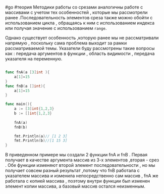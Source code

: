 #go  #теория 
Методики работы со срезами аналогичны работе с массивами с учетом тех особенностей , которые мы рассмотрели ранее .Последовательность элементов среза также можно обойти с использованием цикла , обращаясь к ним с использованием индекса или получая значение с использованием `range`.

Однако существует особенность ,которую ранее мы не рассматривали напрямую , поскольку сама проблема выходит за рамки рассматриваемой темы. 
Указатели буду рассмотрены такие вопросы как : передача аргументов в функции , область видимости , передача указателя на переменную.

```go

func fnA(a [3]int ){
	a[1]=15
}
func fnB(a []int){
	a[1]=15
}

func main(){
	a := [3]int{1,2,3}
	b := []int{1,2,3}
	
	fnA(a)
	fnB(b)

	fmt.Println(a)// [1 2 3]
	fmt.Println(b)//[1 15 3]
}
```

В приведенном примере мы создали 2 функции fnA и fnB . Первая получает в качестве аргумента массив из 3-х элементов ,вторая - срез . Обе функции изменяют второй элемент последовательности , но мы получает совсем разный результат ,потому что fnB работала с указателем массива и изменила непосредственно сам массив , fnA же работала с копией массива , поэтому внутри функции был изменен элемент копии массива, а базовый массив остался неизменным.